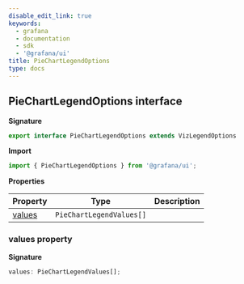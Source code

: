 ```yaml
---
disable_edit_link: true
keywords:
  - grafana
  - documentation
  - sdk
  - '@grafana/ui'
title: PieChartLegendOptions
type: docs
---
```


## PieChartLegendOptions interface

<b>Signature</b>

```typescript
export interface PieChartLegendOptions extends VizLegendOptions
```

<b>Import</b>

```typescript
import { PieChartLegendOptions } from '@grafana/ui';
```

<b>Properties</b>

| Property                   | Type                                | Description |
| -------------------------- | ----------------------------------- | ----------- |
| [values](#values-property) | <code>PieChartLegendValues[]</code> |             |

### values property

<b>Signature</b>

```typescript
values: PieChartLegendValues[];
```
